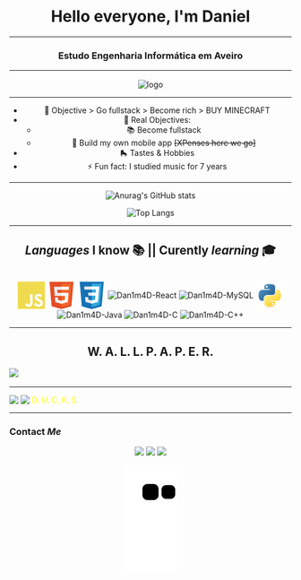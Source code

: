 
<h1 align="center"> Hello everyone, <b>I'm Daniel</b></h1>

<hr>

<center>

<h3 align="center">Estudo <b>Engenharia Informática</b> em Aveiro</h3>

<hr>
  <img align="center" alt="logo" src="https://imgur.com/2Rm34zs.png"/>
<hr>

* 🔭 Objective > Go fullstack
                    > Become rich
                    > BUY MINECRAFT
* 🎯 Real Objectives:
    * 📚 Become fullstack
    * 📱 Build my own mobile app <s>[XPenses here we go]</s>
* 🛼 Tastes & Hobbies 
* ⚡ Fun fact: I studied music for 7 years

<hr>

<div align="center" display="flex">
    <p margin="1em"><img height="180em" src="https://github-readme-stats.vercel.app/api?username=Dan1m4D&amp;count_private=true&amp;show_icons=true&amp;theme=nightowl" alt="Anurag&#39;s GitHub stats"></p>
    <p margin="1em"><img height="180em" src="https://github-readme-stats.vercel.app/api/top-langs/?username=Dan1m4D&amp;langs_count=8&amp;layout=compact&amp;theme=nightowl" alt="Top Langs"></p>
</div>

***
<h2 align="center"><i>Languages</i> I know 📚 || Curently <i>learning</i> 🎓</h2>
<div align="center"><br>
  <img align="center" alt="Dan1m4D-Js" height="50" width="50" src="https://raw.githubusercontent.com/devicons/devicon/master/icons/javascript/javascript-plain.svg"> 
  <img align="center" alt="Dan1m4D-HTML" height="50" width="50" src="https://raw.githubusercontent.com/devicons/devicon/master/icons/html5/html5-original.svg">
  <img align="center" alt="Dan1m4D-CSS" height="50" width="50" src="https://raw.githubusercontent.com/devicons/devicon/master/icons/css3/css3-original.svg">
  <img align="center" height="50" width="50"    alt="Dan1m4D-React" src="https://cdn.jsdelivr.net/gh/devicons/devicon/icons/react/react-original.svg" />
  <img align="center" height="50" width="50"    alt="Dan1m4D-MySQL" src="https://cdn.jsdelivr.net/gh/devicons/devicon/icons/mysql/mysql-original-wordmark.svg" />
  <img align="center" alt="Dan1m4D-Python" height="50" width="50" src="https://raw.githubusercontent.com/devicons/devicon/master/icons/python/python-original.svg">
  <img align="center" height="50" width="50" alt="Dan1m4D-Java" src="https://cdn.jsdelivr.net/gh/devicons/devicon/icons/java/java-original-wordmark.svg" />
  <img align="center" height="50" witdh="50" alt="Dan1m4D-C" src="https://cdn.jsdelivr.net/gh/devicons/devicon/icons/c/c-original.svg" />
  <img align="center" height="50" witdh="50" alt="Dan1m4D-C++" src="https://cdn.jsdelivr.net/gh/devicons/devicon/icons/cplusplus/cplusplus-original.svg" />
          
</div>
</center>


<hr>

  
<h2 align="center">W. A. L. L. P. A. P. E. R.</h2>
<img src="https://imgur.com/ZNdrF6F.png"/>

<hr>

<img src="https://github.com/Dan1m4D/Dan1m4D/assets/96910560/472ce9ff-a9c7-49c1-95af-a842064e0177" width="60%" align="top"/>
<img src="https://github.com/Dan1m4D/Dan1m4D/assets/96910560/115d5c7b-9d09-4431-b6a2-fc550f2d2706" width="39%" align="top"/>



<span style="color: yellow">
D. U. C. K. S.
</span>


<hr>


### Contact _Me_ 

<div align="center">
   <a href="https://www.instagram.com/dani_mad7/" target="_blank"><img src="https://img.shields.io/badge/-Instagram-%23E4405F?style=for-the-badge&logo=instagram&logoColor=white" target="_blank"></a>
  <a href = "mailto:daniel.madureira@ua.pt"><img src="https://img.shields.io/badge/Outlook-0078D4?style=for-the-badge&logo=microsoft-outlook&logoColor=white" target="_blank"></a>
  <a href = "https://www.linkedin.com/in/daniel-madureira-ab7075278/"><img src="https://img.shields.io/badge/linkedin-%230077B5.svg?style=for-the-badge&logo=linkedin&logoColor=white" target="_blank"></a>


![Snake animation](https://github.com/Dan1m4D/Dan1m4D/blob/output/github-contribution-grid-snake.svg)
</div>

